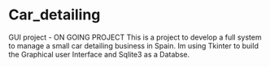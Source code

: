 # Car_detailing
GUI project - ON GOING PROJECT
This is a project to develop a full system to manage a small car detailing business in Spain. Im using Tkinter to build the Graphical user Interface and Sqlite3 as a Databse.
